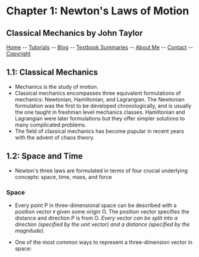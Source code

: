 # Chapter 1: Newton's Laws of Motion
## Classical Mechanics by John Taylor


[Home](../README.md) -- [Tutorials](README.md) -- [Blog](../Blog/README.md) -- [Textbook Summaries](README.md) -- [About Me](../aboutme.md) -- [Contact](../contactme.md) -- [Copyright](../copyright.md)

## 1.1: Classical Mechanics

* Mechanics is the study of motion.
* Classical mechanics encompasses three equivalent formulations of mechanics: Newtonian, Hamiltonian, and Lagrangian.  The Newtonian formulation was the first to be developed chronologically, and is usually the one taught in freshman level mechanics classes.  Hamiltonian and Lagrangian were later formulations but they offer simpler solutions to many complicated problems.
* The field of classical mechanics has become popular in recent years with the advent of chaos theory.

## 1.2: Space and Time

* Newton's three laws are formulated in terms of four crucial underlying concepts: space, time, mass, and force

### Space

* Every point P in three-dimensional space can be described with a position vector **r** given some origin O.  The position vector specifies the distance and direction P is from O.  *Every vector can be split into a direction (specified by the unit vector) and a distance (specified by the magnitude).*

* One of the most common ways to represent a three-dimension vector in space:


